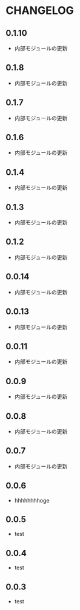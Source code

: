 # CHANGELOG

## 0.1.10
* 内部モジュールの更新

## 0.1.8
* 内部モジュールの更新

## 0.1.7
* 内部モジュールの更新

## 0.1.6
* 内部モジュールの更新

## 0.1.4
* 内部モジュールの更新

## 0.1.3
* 内部モジュールの更新

## 0.1.2
* 内部モジュールの更新

## 0.0.14
* 内部モジュールの更新

## 0.0.13
* 内部モジュールの更新

## 0.0.11
* 内部モジュールの更新

## 0.0.9
* 内部モジュールの更新

## 0.0.8
* 内部モジュールの更新

## 0.0.7
* 内部モジュールの更新

## 0.0.6
* hhhhhhhhoge

## 0.0.5
- test

## 0.0.4
- test

## 0.0.3
- test